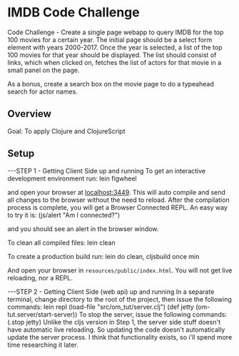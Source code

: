 # IMDB Code Challenge

Code Challenge - Create a single page webapp to query IMDB for the top 100 movies for a certain year. The initial page should be a select form element with years 2000-2017. Once the year is selected, a list of the top 100 movies for that year should be displayed. The list should consist of links, which when clicked on, fetches the list of actors for that movie in a small panel on the page.

As a bonus, create a search box on the movie page to do a typeahead search for actor names.

## Overview

Goal: To apply Clojure and ClojureScript

## Setup

---STEP 1 - Getting Client Side up and running
To get an interactive development environment run:
    lein figwheel

and open your browser at [localhost:3449](http://localhost:3449/).
This will auto compile and send all changes to the browser without the
need to reload. After the compilation process is complete, you will
get a Browser Connected REPL. An easy way to try it is:
    (js/alert "Am I connected?")

and you should see an alert in the browser window.

To clean all compiled files:
    lein clean

To create a production build run:
    lein do clean, cljsbuild once min

And open your browser in `resources/public/index.html`. You will not
get live reloading, nor a REPL. 

---STEP 2 - Getting Client Side (web api) up and running
In a separate terminal, change directory to the root of the project, then issue the following commands:
	lein repl
	(load-file "src/om_tut/server.clj")
	(def jetty (om-tut.server/start-server))
To stop the server, issue the following commands:
	(.stop jetty)
Unlike the cljs version in Step 1, the server side stuff doesn't have automatic live reloading.  So updating the code doesn't automatically update the server process.  I think that functionality exists, so i'll spend more time researching it later.

	


